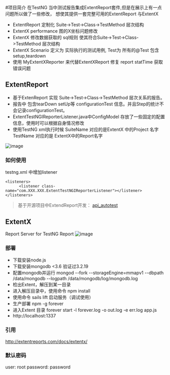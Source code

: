 #项目简介
在TestNG 当中测试报告集成ExtentReport套件,但是在展示上有一点问题所以做了一些修改，
想使其提供一套完整可用的ExtentReport 与ExtentX

- ExtentReport 定制化 Suite->Test->Class->TestMethod 层次结构
- ExtentX performance 图的X坐标问题修改
- ExtentX 修改数据获取的 sql规则 使其符合Suite->Test->Class->TestMethod 层次结构
- ExtentX Scenario 定义为 实际执行的测试用例, Test为 所有的@Test 包含 setup,teardown
- 使用 MyExtentXReporter 来代替ExtentXReport 修复 report statTime 获取错误问题

## ExtentReport
- 基于ExtenReport 实现 Suite->Test->Class->TestMethod 层次关系的报告。
- 报告中 包含tearDown setUp等 configurationTest 信息。并且Step的统计不会记录configurationTest。
- ExtentTestNGIReporterListener.java中ConfigModel 存放了一些固定的配置信息，使用时可以根据自身情况修改
- 使用TestNG xml执行时候 SuiteName 对应的是ExtentX 中的Project 名字 TestName 对应的是 ExtentX中的Report名字

![image](https://github.com/yili1992/ExtendReport/raw/master/asset/1.jpg)

### 如何使用
testng.xml 中增加listener


    <listeners>
          <listener class-name="com.XXX.XXX.ExtentTestNGIReporterListener"></listener>
    </listeners>
>基于开源项目中ExtendReport开发：
[api_autotest](https://github.com/ChenSen5/api_autotest/blob/master/src/main/java/com/sen/api/listeners/ExtentTestNGIReporterListener.java)

## ExtentX

Report Server for TestNG Report
![image](https://github.com/yili1992/ExtendReport/raw/master/asset/dashboard.png)

### 部署

* 下载安装node.js
* 下载安装mongodb  <3.6 验证过3.2.19
* 配置mongodb并运行 mongod  --fork   --storageEngine=mmapv1 --dbpath /data/mongodb --logpath /data/mongodb/log/mongodb.log
* 检出Extent，解压到某一目录
* 进入解压目录中，使用命令 npm install
* 使用命令 sails lift 启动服务（调试使用）
* 生产部署  npm -g forever
* 进入Extent 目录  forever start -l forever.log -o out.log -e err.log app.js
* http://localhost:1337 


### 引用
http://extentreports.com/docs/extentx/

### 默认密码
user:      root
password:  password
